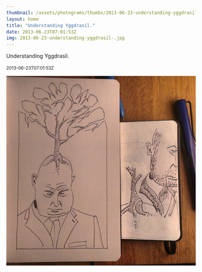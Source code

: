 ```yaml
---
thumbnail: /assets/photograms/thumbs/2013-06-23-understanding-yggdrasil-.jpg
layout: home
title: "Understanding Yggdrasil."
date: 2013-06-23T07:01:53Z
img: 2013-06-23-understanding-yggdrasil-.jpg
---
```


Understanding Yggdrasil.

<small>2013-06-23T07:01:53Z</small>

![Understanding Yggdrasil.](/assets/photograms/original/2013-06-23-understanding-yggdrasil-.jpg)
